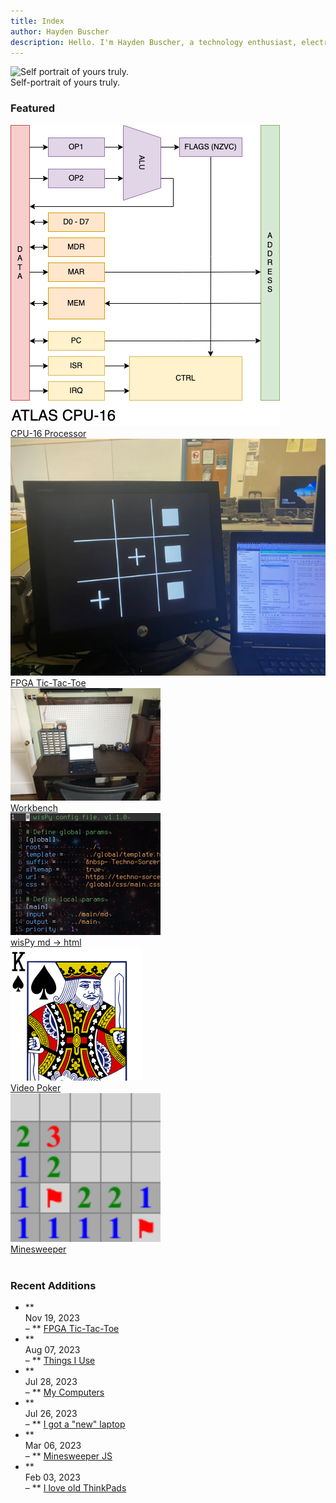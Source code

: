 ```yaml
---
title: Index
author: Hayden Buscher
description: Hello. I'm Hayden Buscher, a technology enthusiast, electronics tinkerer, and second-year computer engineering major at Cal Poly, San Luis Obispo. This site serves as my personal webpage and portfolio.
---
```


<div class="nowrap floatright">
    <figure style="max-width:200px; margin-left:0px;">
        <img  style="" src="img/selfportrait.jpg" alt="Self portrait of yours truly.">
        <figcaption>Self-portrait of yours truly.</figcaption>
    </figure>
</div>


### Featured
<div class="featured">
    <div class="element">
        <a href="/projects/cpu16.html">
            <div class="img-container"><img src="/projects/img/cpu16_arch.png"></div>
            CPU-16 Processor
        </a>
    </div>
    <div class="element">
        <a href="/projects/tictactoe.html">
            <div class="img-container"><img src="/projects/img/tictactoe_finished.png"></div>
            FPGA Tic-Tac-Toe
        </a>
    </div>
    <div class="element">
        <a href="/projects/workbench.html">
            <div class="img-container"><img src="/main/img/workbench.png"></div>
            Workbench
        </a>
    </div>
    <div class="element">
        <a href="/projects/wispy.html">
            <div class="img-container"><img src="/main/img/wispy.png"></div>
            wisPy md -> html 
        </a>
    </div>
    <div class="element">
        <a href="/entertainment/poker.html">
            <div class="img-container"><img src="/main/img/poker.png"></div>
            Video Poker
        </a>
    </div>
    <div class="element">
        <a href="/entertainment/mines.html">
            <div class="img-container"><img src="/main/img/minesweeper.png"></div>
            Minesweeper
        </a>
    </div>
    <!-- <div class="element"> -->
    <!--     <a href="/coolstuff/linux.html"> -->
    <!--         <div class="img-container"><img src="/main/img/tux.png"></div> -->
    <!--         Linux Extravaganza -->
    <!--     </a> -->
    <!-- </div> -->
</div>
<br>

### Recent Additions
<!-- - ** <div class="date">May 29, 2023 </div> – ** [Linux Extravaganza](/coolstuff/linux.html) -->  

- ** <div class="date">Nov 19, 2023 </div> – ** [FPGA Tic-Tac-Toe](/projects/tictactoe.html)  
- ** <div class="date">Aug 07, 2023 </div> – ** [Things I Use](/coolstuff/things.html)  
- ** <div class="date">Jul 28, 2023 </div> – ** [My Computers](/coolstuff/computers.html)  
- ** <div class="date">Jul 26, 2023 </div> – ** [I got a "new" laptop](/blog/new-laptop.html)  
- ** <div class="date">Mar 06, 2023 </div> – ** [Minesweeper JS](/entertainment/mines.html)  
- ** <div class="date">Feb 03, 2023 </div> – ** [I love old ThinkPads](/blog/thinkpads.html)  

